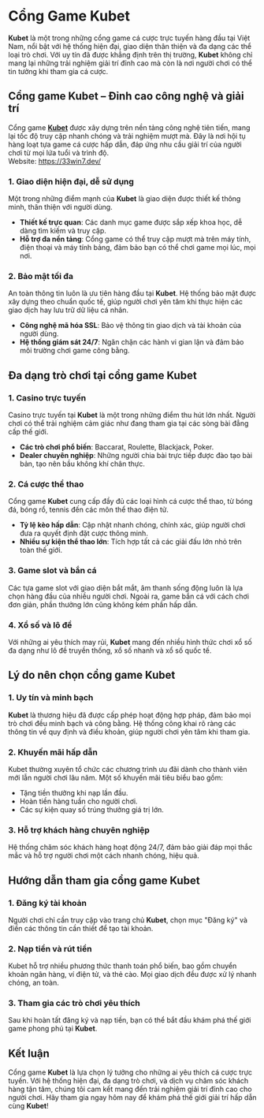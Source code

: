 # Cổng Game Kubet  

**Kubet** là một trong những cổng game cá cược trực tuyến hàng đầu tại Việt Nam, nổi bật với hệ thống hiện đại, giao diện thân thiện và đa dạng các thể loại trò chơi. Với uy tín đã được khẳng định trên thị trường, **Kubet** không chỉ mang lại những trải nghiệm giải trí đỉnh cao mà còn là nơi người chơi có thể tin tưởng khi tham gia cá cược.  

## **Cổng game Kubet – Đỉnh cao công nghệ và giải trí**  

Cổng game [**Kubet**](https://8kubet.online/) được xây dựng trên nền tảng công nghệ tiên tiến, mang lại tốc độ truy cập nhanh chóng và trải nghiệm mượt mà. Đây là nơi hội tụ hàng loạt tựa game cá cược hấp dẫn, đáp ứng nhu cầu giải trí của người chơi từ mọi lứa tuổi và trình độ.  
Website: https://33win7.dev/ 

### **1. Giao diện hiện đại, dễ sử dụng**  

Một trong những điểm mạnh của **Kubet** là giao diện được thiết kế thông minh, thân thiện với người dùng.  

- **Thiết kế trực quan**: Các danh mục game được sắp xếp khoa học, dễ dàng tìm kiếm và truy cập.  
- **Hỗ trợ đa nền tảng**: Cổng game có thể truy cập mượt mà trên máy tính, điện thoại và máy tính bảng, đảm bảo bạn có thể chơi game mọi lúc, mọi nơi.  

### **2. Bảo mật tối đa**  

An toàn thông tin luôn là ưu tiên hàng đầu tại **Kubet**. Hệ thống bảo mật được xây dựng theo chuẩn quốc tế, giúp người chơi yên tâm khi thực hiện các giao dịch hay lưu trữ dữ liệu cá nhân.  

- **Công nghệ mã hóa SSL**: Bảo vệ thông tin giao dịch và tài khoản của người dùng.  
- **Hệ thống giám sát 24/7**: Ngăn chặn các hành vi gian lận và đảm bảo môi trường chơi game công bằng.  

## **Đa dạng trò chơi tại cổng game Kubet**  

### **1. Casino trực tuyến**  

Casino trực tuyến tại **Kubet** là một trong những điểm thu hút lớn nhất. Người chơi có thể trải nghiệm cảm giác như đang tham gia tại các sòng bài đẳng cấp thế giới.  

- **Các trò chơi phổ biến**: Baccarat, Roulette, Blackjack, Poker.  
- **Dealer chuyên nghiệp**: Những người chia bài trực tiếp được đào tạo bài bản, tạo nên bầu không khí chân thực.  

### **2. Cá cược thể thao**  

Cổng game **Kubet** cung cấp đầy đủ các loại hình cá cược thể thao, từ bóng đá, bóng rổ, tennis đến các môn thể thao điện tử.  

- **Tỷ lệ kèo hấp dẫn**: Cập nhật nhanh chóng, chính xác, giúp người chơi đưa ra quyết định đặt cược thông minh.  
- **Nhiều sự kiện thể thao lớn**: Tích hợp tất cả các giải đấu lớn nhỏ trên toàn thế giới.  

### **3. Game slot và bắn cá**  

Các tựa game slot với giao diện bắt mắt, âm thanh sống động luôn là lựa chọn hàng đầu của nhiều người chơi. Ngoài ra, game bắn cá với cách chơi đơn giản, phần thưởng lớn cũng không kém phần hấp dẫn.  

### **4. Xổ số và lô đề**  

Với những ai yêu thích may rủi, **Kubet** mang đến nhiều hình thức chơi xổ số đa dạng như lô đề truyền thống, xổ số nhanh và xổ số quốc tế.  

## **Lý do nên chọn cổng game Kubet**  

### **1. Uy tín và minh bạch**  

**Kubet** là thương hiệu đã được cấp phép hoạt động hợp pháp, đảm bảo mọi trò chơi đều minh bạch và công bằng. Hệ thống công khai rõ ràng các thông tin về quy định và điều khoản, giúp người chơi yên tâm khi tham gia.  

### **2. Khuyến mãi hấp dẫn**  

Kubet thường xuyên tổ chức các chương trình ưu đãi dành cho thành viên mới lẫn người chơi lâu năm. Một số khuyến mãi tiêu biểu bao gồm:  

- Tặng tiền thưởng khi nạp lần đầu.  
- Hoàn tiền hàng tuần cho người chơi.  
- Các sự kiện quay số trúng thưởng giá trị lớn.  

### **3. Hỗ trợ khách hàng chuyên nghiệp**  

Hệ thống chăm sóc khách hàng hoạt động 24/7, đảm bảo giải đáp mọi thắc mắc và hỗ trợ người chơi một cách nhanh chóng, hiệu quả.  

## **Hướng dẫn tham gia cổng game Kubet**  

### **1. Đăng ký tài khoản**  
Người chơi chỉ cần truy cập vào trang chủ **Kubet**, chọn mục "Đăng ký" và điền các thông tin cần thiết để tạo tài khoản.  

### **2. Nạp tiền và rút tiền**  
Kubet hỗ trợ nhiều phương thức thanh toán phổ biến, bao gồm chuyển khoản ngân hàng, ví điện tử, và thẻ cào. Mọi giao dịch đều được xử lý nhanh chóng, an toàn.  

### **3. Tham gia các trò chơi yêu thích**  
Sau khi hoàn tất đăng ký và nạp tiền, bạn có thể bắt đầu khám phá thế giới game phong phú tại **Kubet**.  

## **Kết luận**  

Cổng game **Kubet** là lựa chọn lý tưởng cho những ai yêu thích cá cược trực tuyến. Với hệ thống hiện đại, đa dạng trò chơi, và dịch vụ chăm sóc khách hàng tận tâm, chúng tôi cam kết mang đến trải nghiệm giải trí đỉnh cao cho người chơi. Hãy tham gia ngay hôm nay để khám phá thế giới giải trí hấp dẫn cùng **Kubet**!  